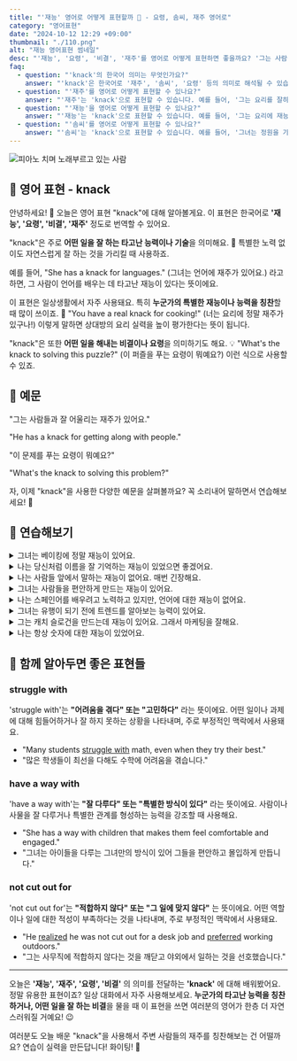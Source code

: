 ```yaml
---
title: "'재능' 영어로 어떻게 표현할까 🌟 - 요령, 솜씨, 재주 영어로"
category: "영어표현"
date: "2024-10-12 12:29 +09:00"
thumbnail: "./110.png"
alt: "재능 영어표현 썸네일"
desc: "'재능', '요령', '비결', '재주'를 영어로 어떻게 표현하면 좋을까요? '그는 사람들과 잘 어울리는 재주가 있어요.', '이 문제를 푸는 요령이 뭐예요?' 등을 영어로 표현하는 법을 배워봅시다. 다양한 예문을 통해서 연습하고 본인의 표현으로 만들어 보세요."
faq:
  - question: "'knack'의 한국어 의미는 무엇인가요?"
    answer: "'knack'은 한국어로 '재주', '솜씨', '요령' 등의 의미로 해석될 수 있습니다. 특정한 기술이나 능력을 자연스럽게 잘 활용하는 것을 나타냅니다."
  - question: "'재주'를 영어로 어떻게 표현할 수 있나요?"
    answer: "'재주'는 'knack'으로 표현할 수 있습니다. 예를 들어, '그는 요리를 잘하는 재주가 있어'는 'He has a knack for cooking'으로 말할 수 있습니다."
  - question: "'재능'을 영어로 어떻게 표현할 수 있나요?"
    answer: "'재능'는 'knack'으로 표현할 수 있습니다. 예를 들어, '그는 요리에 재능이 있어'는 'He has a knack for cooking'으로 말할 수 있습니다."
  - question: "'솜씨'를 영어로 어떻게 표현할 수 있나요?"
    answer: "'솜씨'는 'knack'으로 표현할 수 있습니다. 예를 들어, '그녀는 정원을 가꾸는 솜씨가 뛰어나'는 'She has a knack for gardening'으로 말할 수 있습니다."
---
```


![피아노 치며 노래부르고 있는 사람](./110-1.jpg)

## 🌟 영어 표현 - knack

안녕하세요! 👋 오늘은 영어 표현 "knack"에 대해 알아볼게요. 이 표현은 한국어로 **'재능', '요령', '비결', '재주'** 정도로 번역할 수 있어요.

"knack"은 주로 **어떤 일을 잘 하는 타고난 능력이나 기술**을 의미해요. 🎯 특별한 노력 없이도 자연스럽게 잘 하는 것을 가리킬 때 사용하죠.

예를 들어, "She has a knack for languages." (그녀는 언어에 재주가 있어요.) 라고 하면, 그 사람이 언어를 배우는 데 타고난 재능이 있다는 뜻이에요.

이 표현은 일상생활에서 자주 사용돼요. 특히 **누군가의 특별한 재능이나 능력을 칭찬**할 때 많이 쓰이죠. 🌟 "You have a real knack for cooking!" (너는 요리에 정말 재주가 있구나!) 이렇게 말하면 상대방의 요리 실력을 높이 평가한다는 뜻이 됩니다.

"knack"은 또한 **어떤 일을 해내는 비결이나 요령**을 의미하기도 해요. 💡 "What's the knack to solving this puzzle?" (이 퍼즐을 푸는 요령이 뭐예요?) 이런 식으로 사용할 수 있죠.

## 📖 예문

"그는 사람들과 잘 어울리는 재주가 있어요."

"He has a knack for getting along with people."

"이 문제를 푸는 요령이 뭐예요?"

"What's the knack to solving this problem?"

자, 이제 "knack"을 사용한 다양한 예문을 살펴볼까요? 꼭 소리내어 말하면서 연습해보세요! 🚀

## 💬 연습해보기

<details>
<summary>그녀는 베이킹에 정말 재능이 있어요.</summary>
<span>She's got a real knack for baking.</span>
</details>

<details>
<summary>나는 당신처럼 이름을 잘 기억하는 재능이 있었으면 좋겠어요.</summary>
<span><a href="/blog/in-english/118.i-wish/">I wish</a> I had your knack for remembering names.</span>
</details>

<details>
<summary>나는 사람들 앞에서 말하는 재능이 없어요. 매번 긴장해요.</summary>
<span>I don't have the knack for public speaking. It makes me <a href="/blog/in-english/115.nervous/">nervous</a> every time.</span>
</details>

<details>
<summary>그녀는 사람들을 편안하게 만드는 재능이 있어요.</summary>
<span>She's got a knack for making people feel comfortable.</span>
</details>

<details>
<summary>나는 스페인어를 배우려고 노력하고 있지만, 언어에 대한 재능이 없어요.</summary>
<span>I'm trying to <a href="/blog/in-english/245.learn/">learn</a> Spanish, but I just don't have the knack for languages.</span>
</details>

<details>
<summary>그녀는 유행이 되기 전에 트렌드를 알아보는 능력이 있어요.</summary>
<span>She's got a knack for spotting trends before they become popular.</span>
</details>

<details>
<summary>그는 캐치 슬로건을 만드는데 재능이 있어요. 그래서 마케팅을 잘해요.</summary>
<span>He's got a knack for <a href="/blog/아이디어를-생각하다-영어표현/">coming up with</a> catchy slogans. <a href="/blog/in-english/116.that-is-why/">That's why</a> he's so good at marketing.</span>
</details>

<details>
<summary>나는 항상 숫자에 대한 재능이 있었어요.</summary>
<span>I've always had a knack for numbers.</span>
</details>

## 🤝 함께 알아두면 좋은 표현들

### struggle with

'struggle with'는 **"어려움을 겪다" 또는 "고민하다"** 라는 뜻이에요. 어떤 일이나 과제에 대해 힘들어하거나 잘 하지 못하는 상황을 나타내며, 주로 부정적인 맥락에서 사용돼요.

- "Many students [struggle with](/blog/잘-안돼-영어표현/) math, even when they try their best."
- "많은 학생들이 최선을 다해도 수학에 어려움을 겪습니다."

### have a way with

'have a way with'는 **"잘 다루다" 또는 "특별한 방식이 있다"** 라는 뜻이에요. 사람이나 사물을 잘 다루거나 특별한 관계를 형성하는 능력을 강조할 때 사용해요.

- "She has a way with children that makes them feel comfortable and engaged."
- "그녀는 아이들을 다루는 그녀만의 방식이 있어 그들을 편안하고 몰입하게 만듭니다."

### not cut out for

'not cut out for'는 **"적합하지 않다" 또는 "그 일에 맞지 않다"** 는 뜻이에요. 어떤 역할이나 일에 대한 적성이 부족하다는 것을 나타내며, 주로 부정적인 맥락에서 사용돼요.

- "He [realized](/blog/in-english/166.realize/) he was not cut out for a desk job and [preferred](/blog/in-english/191.prefer/) working outdoors."
- "그는 사무직에 적합하지 않다는 것을 깨닫고 야외에서 일하는 것을 선호했습니다."

---

오늘은 **'재능', '재주', '요령', '비결'** 의 의미를 전달하는 **'knack'** 에 대해 배워봤어요. 정말 유용한 표현이죠? 일상 대화에서 자주 사용해보세요. **누군가의 타고난 능력을 칭찬하거나, 어떤 일을 잘 하는 비결**을 물을 때 이 표현을 쓰면 여러분의 영어가 한층 더 자연스러워질 거예요! 😉

여러분도 오늘 배운 "knack"을 사용해서 주변 사람들의 재주를 칭찬해보는 건 어떨까요? 연습이 실력을 만든답니다! 화이팅! 💪
